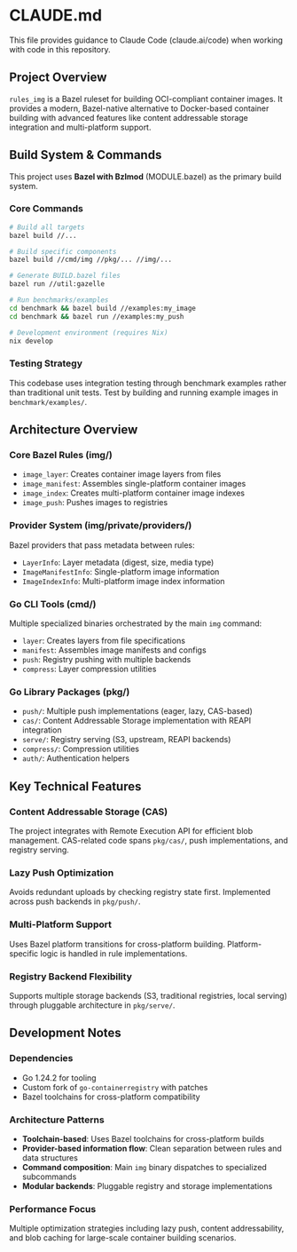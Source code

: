 # CLAUDE.md

This file provides guidance to Claude Code (claude.ai/code) when working with code in this repository.

## Project Overview

`rules_img` is a Bazel ruleset for building OCI-compliant container images. It provides a modern, Bazel-native alternative to Docker-based container building with advanced features like content addressable storage integration and multi-platform support.

## Build System & Commands

This project uses **Bazel with Bzlmod** (MODULE.bazel) as the primary build system.

### Core Commands
```bash
# Build all targets
bazel build //...

# Build specific components
bazel build //cmd/img //pkg/... //img/...

# Generate BUILD.bazel files
bazel run //util:gazelle

# Run benchmarks/examples
cd benchmark && bazel build //examples:my_image
cd benchmark && bazel run //examples:my_push

# Development environment (requires Nix)
nix develop
```

### Testing Strategy
This codebase uses integration testing through benchmark examples rather than traditional unit tests. Test by building and running example images in `benchmark/examples/`.

## Architecture Overview

### Core Bazel Rules (img/)
- `image_layer`: Creates container image layers from files
- `image_manifest`: Assembles single-platform container images
- `image_index`: Creates multi-platform container image indexes
- `image_push`: Pushes images to registries

### Provider System (img/private/providers/)
Bazel providers that pass metadata between rules:
- `LayerInfo`: Layer metadata (digest, size, media type)
- `ImageManifestInfo`: Single-platform image information
- `ImageIndexInfo`: Multi-platform image index information

### Go CLI Tools (cmd/)
Multiple specialized binaries orchestrated by the main `img` command:
- `layer`: Creates layers from file specifications
- `manifest`: Assembles image manifests and configs
- `push`: Registry pushing with multiple backends
- `compress`: Layer compression utilities

### Go Library Packages (pkg/)
- `push/`: Multiple push implementations (eager, lazy, CAS-based)
- `cas/`: Content Addressable Storage implementation with REAPI integration
- `serve/`: Registry serving (S3, upstream, REAPI backends)
- `compress/`: Compression utilities
- `auth/`: Authentication helpers

## Key Technical Features

### Content Addressable Storage (CAS)
The project integrates with Remote Execution API for efficient blob management. CAS-related code spans `pkg/cas/`, push implementations, and registry serving.

### Lazy Push Optimization
Avoids redundant uploads by checking registry state first. Implemented across push backends in `pkg/push/`.

### Multi-Platform Support
Uses Bazel platform transitions for cross-platform building. Platform-specific logic is handled in rule implementations.

### Registry Backend Flexibility
Supports multiple storage backends (S3, traditional registries, local serving) through pluggable architecture in `pkg/serve/`.

## Development Notes

### Dependencies
- Go 1.24.2 for tooling
- Custom fork of `go-containerregistry` with patches
- Bazel toolchains for cross-platform compatibility

### Architecture Patterns
- **Toolchain-based**: Uses Bazel toolchains for cross-platform builds
- **Provider-based information flow**: Clean separation between rules and data structures
- **Command composition**: Main `img` binary dispatches to specialized subcommands
- **Modular backends**: Pluggable registry and storage implementations

### Performance Focus
Multiple optimization strategies including lazy push, content addressability, and blob caching for large-scale container building scenarios.
